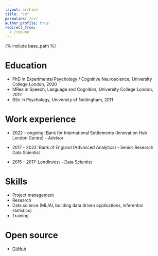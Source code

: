 ```yaml
---
layout: archive
title: "CV"
permalink: /cv/
author_profile: true
redirect_from:
  - /resume
---
```


{% include base_path %}

Education
======
* PhD in Experimental Psychology / Cognitive Neuroscience, University College London, 2020
* MRes in Speech, Language and Cognition, University College London, 2012
* BSc in Psychology, University of Nottingham, 2011

Work experience
======
* 2022 - ongoing: Bank for International Settlements (Innovation Hub London Centre) - Advisor

* 2017 - 2022: Bank of England (Advanced Analytics) - Senior Research Data Scientist

* 2015 - 2017: LendInvest - Data Scientist
  
Skills
======
* Project management
* Research
* Data science (ML/AI, building data driven applications, inferential statistics)
* Training
  
Open source
======
* [GitHub](https://github.com/erzk)
